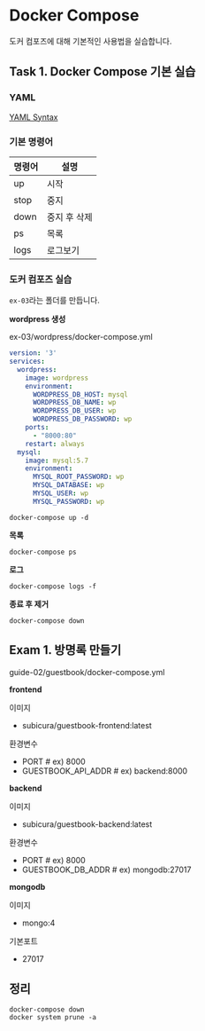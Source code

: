 
# Docker Compose

도커 컴포즈에 대해 기본적인 사용법을 실습합니다.

## Task 1. Docker Compose 기본 실습

### YAML

[YAML Syntax](https://docs.ansible.com/ansible/latest/reference_appendices/YAMLSyntax.html)

### 기본 명령어

| 명령어  |  설명  |
|---|---|
| up | 시작 |
| stop | 중지 |
| down | 중지 후 삭제 |
| ps | 목록 |
| logs | 로그보기 |

### 도커 컴포즈 실습

`ex-03`라는 폴더를 만듭니다.



**wordpress 생성**

ex-03/wordpress/docker-compose.yml

```yml
version: '3'
services:
  wordpress:
    image: wordpress
    environment:
      WORDPRESS_DB_HOST: mysql
      WORDPRESS_DB_NAME: wp
      WORDPRESS_DB_USER: wp
      WORDPRESS_DB_PASSWORD: wp
    ports:
      - "8000:80"
    restart: always
  mysql:
    image: mysql:5.7
    environment:
      MYSQL_ROOT_PASSWORD: wp
      MYSQL_DATABASE: wp
      MYSQL_USER: wp
      MYSQL_PASSWORD: wp
```

```
docker-compose up -d
```

**목록**

```
docker-compose ps
```

**로그**

```
docker-compose logs -f
```

**종료 후 제거**

```
docker-compose down
```

## Exam 1. 방명록 만들기







guide-02/guestbook/docker-compose.yml

**frontend**

이미지
- subicura/guestbook-frontend:latest

환경변수
- PORT # ex) 8000
- GUESTBOOK_API_ADDR # ex) backend:8000

**backend**

이미지
- subicura/guestbook-backend:latest

환경변수
- PORT # ex) 8000
- GUESTBOOK_DB_ADDR # ex) mongodb:27017

**mongodb**

이미지
- mongo:4

기본포트
- 27017

## 정리

```
docker-compose down
docker system prune -a
```


